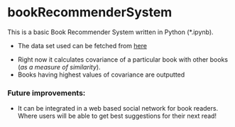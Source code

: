 # bookRecommenderSystem
This is a basic Book Recommender System written in Python (*.ipynb). 
+ The data set used can be fetched from [here](http://www2.informatik.uni-freiburg.de/~cziegler/BX/)
* Right now it calculates covariance of a particular book with other books (_as a measure of similarity_).
* Books having highest values of covariance are outputted

### Future improvements: 
* It can be integrated in a web based social network for book readers. Where users will be able to get best
suggestions for their next read!
